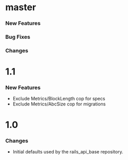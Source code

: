 # master

### New Features
### Bug Fixes
### Changes

# 1.1

### New Features
* Exclude Metrics/BlockLength cop for specs
* Exclude Metrics/AbcSize cop for migrations

# 1.0

### Changes
* Initial defaults used by the rails_api_base repository.
